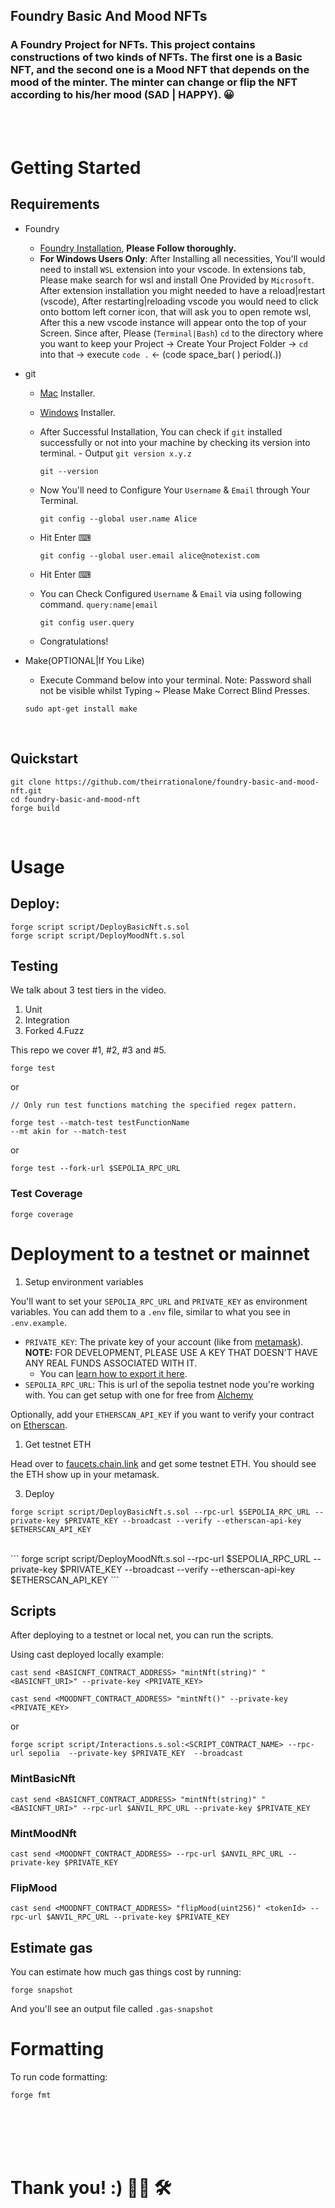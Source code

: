 ## Foundry Basic And Mood NFTs
### A Foundry Project for NFTs. This project contains constructions of two kinds of NFTs. The first one is a Basic NFT, and the second one is a Mood NFT that depends on the mood of the minter. The minter can change or flip the NFT according to his/her mood (SAD | HAPPY). 😀


<br>
<br>

# Getting Started

## Requirements

- Foundry
    - [Foundry Installation](https://book.getfoundry.sh/getting-started/installation), **Please Follow thoroughly.**
    - **For Windows Users Only**: After Installing all necessities, You'll would need to install `WSL` extension into your vscode. In extensions tab, Please make search for wsl and install One Provided by `Microsoft`. After extension installation you might needed to have a reload|restart (vscode), After restarting|reloading vscode you would need to click onto bottom left corner icon, that will ask you to open remote wsl, After this a new vscode instance will appear onto the top of your Screen. Since after, Please (`Terminal|Bash`) `cd` to the directory where you want to keep your Project -> Create Your Project Folder -> `cd` into that -> execute `code .` <- (code space_bar( ) period(.))

- git
    - [Mac](https://sourceforge.net/projects/git-osx-installer/files/) Installer.
    - [Windows](https://gitforwindows.org/) Installer.
    - After Successful Installation, You can check if `git` installed successfully or not into your machine by checking its version into terminal. - Output `git version x.y.z`
        ```terminal
        git --version
        ```
    
    - Now You'll need to Configure Your `Username` & `Email` through Your Terminal.
        ```terminal
        git config --global user.name Alice
        ```
    - Hit Enter ⌨
        ```terminal
        git config --global user.email alice@notexist.com
        ```
    - Hit Enter ⌨
    - You can Check Configured `Username` & `Email` via using following command. `query:name|email`
        ```terminal
        git config user.query
        ```
    - Congratulations!

- Make(OPTIONAL|If You Like)
    - Execute Command below into your terminal. Note: Password shall not be visible whilst Typing ~ Please Make Correct Blind Presses.
    ```terminal
    sudo apt-get install make
    ```

<br>

## Quickstart
```terminal
git clone https://github.com/theirrationalone/foundry-basic-and-mood-nft.git
cd foundry-basic-and-mood-nft
forge build
```

<br>

# Usage

## Deploy:

```
forge script script/DeployBasicNft.s.sol
forge script script/DeployMoodNft.s.sol
```

## Testing

We talk about 3 test tiers in the video. 

1. Unit
2. Integration
3. Forked
4.Fuzz
   
This repo we cover #1, #2, #3 and #5.


```
forge test
```

or 

```
// Only run test functions matching the specified regex pattern.

forge test --match-test testFunctionName
--mt akin for --match-test
```

or

```
forge test --fork-url $SEPOLIA_RPC_URL
```

### Test Coverage

```
forge coverage
```


# Deployment to a testnet or mainnet

1. Setup environment variables

You'll want to set your `SEPOLIA_RPC_URL` and `PRIVATE_KEY` as environment variables. You can add them to a `.env` file, similar to what you see in `.env.example`.

- `PRIVATE_KEY`: The private key of your account (like from [metamask](https://metamask.io/)). **NOTE:** FOR DEVELOPMENT, PLEASE USE A KEY THAT DOESN'T HAVE ANY REAL FUNDS ASSOCIATED WITH IT.
  - You can [learn how to export it here](https://metamask.zendesk.com/hc/en-us/articles/360015289632-How-to-Export-an-Account-Private-Key).
- `SEPOLIA_RPC_URL`: This is url of the sepolia testnet node you're working with. You can get setup with one for free from [Alchemy](https://alchemy.com/?a=673c802981)

Optionally, add your `ETHERSCAN_API_KEY` if you want to verify your contract on [Etherscan](https://etherscan.io/).

1. Get testnet ETH

Head over to [faucets.chain.link](https://faucets.chain.link/) and get some testnet ETH. You should see the ETH show up in your metamask.

3. Deploy

```
forge script script/DeployBasicNft.s.sol --rpc-url $SEPOLIA_RPC_URL --private-key $PRIVATE_KEY --broadcast --verify --etherscan-api-key $ETHERSCAN_API_KEY
```
<br>
```
forge script script/DeployMoodNft.s.sol --rpc-url $SEPOLIA_RPC_URL --private-key $PRIVATE_KEY --broadcast --verify --etherscan-api-key $ETHERSCAN_API_KEY
```

## Scripts

After deploying to a testnet or local net, you can run the scripts. 

Using cast deployed locally example: 

```
cast send <BASICNFT_CONTRACT_ADDRESS> "mintNft(string)" "<BASICNFT_URI>" --private-key <PRIVATE_KEY>
```

```
cast send <MOODNFT_CONTRACT_ADDRESS> "mintNft()" --private-key <PRIVATE_KEY>
```

or
```
forge script script/Interactions.s.sol:<SCRIPT_CONTRACT_NAME> --rpc-url sepolia  --private-key $PRIVATE_KEY  --broadcast
```

### MintBasicNft

```
cast send <BASICNFT_CONTRACT_ADDRESS> "mintNft(string)" "<BASICNFT_URI>" --rpc-url $ANVIL_RPC_URL --private-key $PRIVATE_KEY
```

### MintMoodNft

```
cast send <MOODNFT_CONTRACT_ADDRESS> --rpc-url $ANVIL_RPC_URL --private-key $PRIVATE_KEY
```

### FlipMood

```
cast send <MOODNFT_CONTRACT_ADDRESS> "flipMood(uint256)" <tokenId> --rpc-url $ANVIL_RPC_URL --private-key $PRIVATE_KEY
```

## Estimate gas

You can estimate how much gas things cost by running:

```
forge snapshot
```

And you'll see an output file called `.gas-snapshot`


# Formatting


To run code formatting:
```
forge fmt
```

<br>
<br>
<br>
<br>

# Thank you! :) 🏴‍☠️ 🛠
